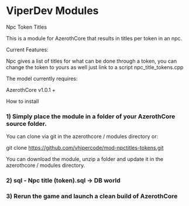 # ViperDev Modules

Npc Token Titles

This is a module for AzerothCore that results in titles per token in an npc.

Current Features:

Npc gives a list of titles for what can be done through a token, you can change the token to yours as well just link to a script npc_title_tokens.cpp

The model currently requires:

AzerothCore v1.0.1 +

How to install

### 1) Simply place the module in a folder of your AzerothCore source folder.

You can clone via git in the azerothcore / modules directory or:

git clone https://github.com/vhipercode/mod-npctitles-tokens.git

You can download the module, unzip a folder and update it in the azerothcore / modules directory.

### 2) sql - Npc title (token).sql -> DB world

### 3) Rerun the game and launch a clean build of AzerothCore


